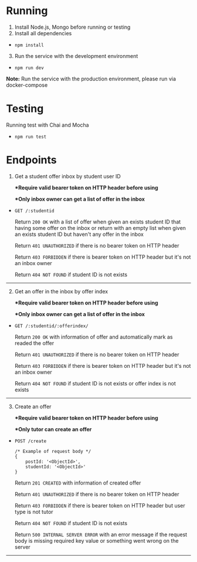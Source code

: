 # Running
1. Install Node.js, Mongo before running or testing
2. Install all dependencies
* ```npm install```
3. Run the service with the development environment
* ```npm run dev```

__Note:__ Run the service with the production environment, please run via docker-compose

# Testing
Running test with Chai and Mocha
* ```npm run test```

# Endpoints
1. Get a student offer inbox by student user ID

    __*Require valid bearer token on HTTP header before using__

    __*Only inbox owner can get a list of offer in the inbox__

 * ```GET /:studentid```
 
    Return ```200 OK``` with a list of offer when given an exists student ID that having some offer on the inbox or return with an empty list when given an exists student ID but haven't any offer in the inbox

    Return ```401 UNAUTHORIZED``` if there is no bearer token on HTTP header

    Return ```403 FORBIDDEN``` if there is bearer token on HTTP header but it's not an inbox owner

    Return ```404 NOT FOUND``` if student ID is not exists
---
2. Get an offer in the inbox by offer index

    __*Require valid bearer token on HTTP header before using__

    __*Only inbox owner can get a list of offer in the inbox__

 * ```GET /:studentid/:offerindex/```
 
    Return ```200 OK``` with information of offer and automatically mark as readed the offer

    Return ```401 UNAUTHORIZED``` if there is no bearer token on HTTP header

    Return ```403 FORBIDDEN``` if there is bearer token on HTTP header but it's not an inbox owner

    Return ```404 NOT FOUND``` if student ID is not exists or offer index is not exists
---
3. Create an offer

    __*Require valid bearer token on HTTP header before using__

    __*Only tutor can create an offer__

 * ```POST /create```

    ```
    /* Example of request body */
    {
        postId: '<ObjectId>',
        studentId: '<ObjectId>'
    }
    ```
 
    Return ```201 CREATED``` with information of created offer

    Return ```401 UNAUTHORIZED``` if there is no bearer token on HTTP header

    Return ```403 FORBIDDEN``` if there is bearer token on HTTP header but user type is not tutor

    Return ```404 NOT FOUND``` if student ID is not exists

    Return ```500 INTERNAL SERVER ERROR``` with an error message if the request body is missing required key value or something went wrong on the server
---